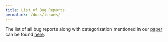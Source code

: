 ```yaml
---
title: List of Bug Reports
permalink: /docs/issues/
---
```


The list of all bug reports along with categorization mentioned
in our [paper](../../220-HowNotStructure.pdf)
can be found [here](https://github.com/hyperloop-rails/issues-summary). 
